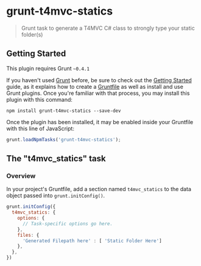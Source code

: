 # grunt-t4mvc-statics

> Grunt task to generate a T4MVC C# class to strongly type your static folder(s)

## Getting Started
This plugin requires Grunt `~0.4.1`

If you haven't used [Grunt](http://gruntjs.com/) before, be sure to check out the [Getting Started](http://gruntjs.com/getting-started) guide, as it explains how to create a [Gruntfile](http://gruntjs.com/sample-gruntfile) as well as install and use Grunt plugins. Once you're familiar with that process, you may install this plugin with this command:

```shell
npm install grunt-t4mvc-statics --save-dev
```

Once the plugin has been installed, it may be enabled inside your Gruntfile with this line of JavaScript:

```js
grunt.loadNpmTasks('grunt-t4mvc-statics');
```

## The "t4mvc_statics" task

### Overview
In your project's Gruntfile, add a section named `t4mvc_statics` to the data object passed into `grunt.initConfig()`.

```js
grunt.initConfig({
  t4mvc_statics: {
    options: {
      // Task-specific options go here.
    },
    files: {
      'Generated Filepath here' : [ 'Static Folder Here']
    },
  },
})
```
